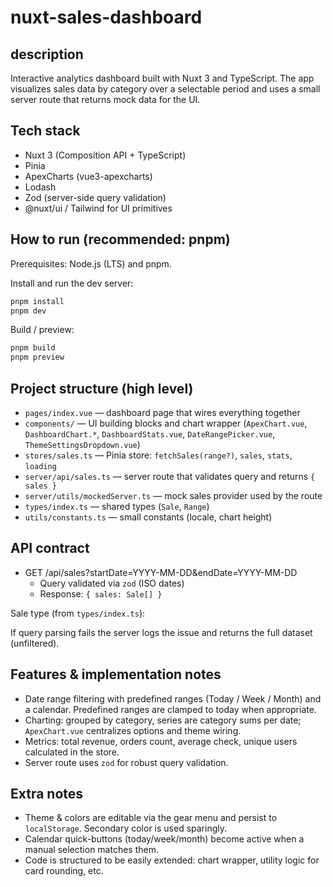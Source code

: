 # nuxt-sales-dashboard

## description

Interactive analytics dashboard built with Nuxt 3 and TypeScript. The app visualizes sales data by category over a selectable period and uses a small server route that returns mock data for the UI.

## Tech stack

- Nuxt 3 (Composition API + TypeScript)
- Pinia
- ApexCharts (vue3-apexcharts)
- Lodash
- Zod (server-side query validation)
- @nuxt/ui / Tailwind for UI primitives

## How to run (recommended: pnpm)

Prerequisites: Node.js (LTS) and pnpm.

Install and run the dev server:

```bash
pnpm install
pnpm dev
```

Build / preview:

```bash
pnpm build
pnpm preview
```

## Project structure (high level)

- `pages/index.vue` — dashboard page that wires everything together
- `components/` — UI building blocks and chart wrapper (`ApexChart.vue`, `DashboardChart.*`, `DashboardStats.vue`, `DateRangePicker.vue`, `ThemeSettingsDropdown.vue`)
- `stores/sales.ts` — Pinia store: `fetchSales(range?)`, `sales`, `stats`, `loading`
- `server/api/sales.ts` — server route that validates query and returns `{ sales }`
- `server/utils/mockedServer.ts` — mock sales provider used by the route
- `types/index.ts` — shared types (`Sale`, `Range`)
- `utils/constants.ts` — small constants (locale, chart height)

## API contract

- GET /api/sales?startDate=YYYY-MM-DD&endDate=YYYY-MM-DD
  - Query validated via `zod` (ISO dates)
  - Response: `{ sales: Sale[] }`

Sale type (from `types/index.ts`):

If query parsing fails the server logs the issue and returns the full dataset (unfiltered).

## Features & implementation notes

- Date range filtering with predefined ranges (Today / Week / Month) and a calendar. Predefined ranges are clamped to today when appropriate.
- Charting: grouped by category, series are category sums per date; `ApexChart.vue` centralizes options and theme wiring.
- Metrics: total revenue, orders count, average check, unique users calculated in the store.
- Server route uses `zod` for robust query validation.

## Extra notes

- Theme & colors are editable via the gear menu and persist to `localStorage`. Secondary color is used sparingly.
- Calendar quick-buttons (today/week/month) become active when a manual selection matches them.
- Code is structured to be easily extended: chart wrapper, utility logic for card rounding, etc.
